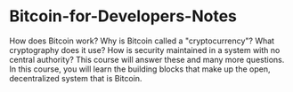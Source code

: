 # Bitcoin-for-Developers-Notes
How does Bitcoin work? Why is Bitcoin called a "cryptocurrency"? What cryptography does it use? How is security maintained in a system with no central authority? This course will answer these and many more questions. In this course, you will learn the building blocks that make up the open, decentralized system that is Bitcoin.
